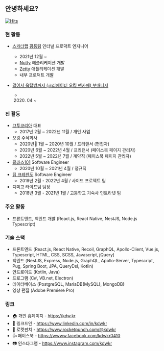 ## 안녕하세요?

[![Hits](https://hits.seeyoufarm.com/api/count/incr/badge.svg?url=https%3A%2F%2Fgithub.com%2Fkdwkr)](https://github.com/kdwkr)

### 현 활동

- [스캐터랩](https://scatterlab.co.kr) [핑퐁팀](https://team.luda.ai) 인터널 프로덕트 엔지니어
  - 2021년 12월 ~
  - [Nutty](https://nuttymessenger.com) 애플리케이션 개발
  - [Zetty](https://zetty.app) 애플리케이션 개발
  - 내부 프로덕트 개발

- [걸어서 옼탑방까지 (크리에이터 오킹 팬카페) 부매니저](https://cafe.naver.com/okingrooftop)
  - 2020. 04 ~ 

### 전 활동

- [끄투코리아](https://kkutu.co.kr) 대표
  - 2017년 2월 ~ 2022년 11월 / 개인 사업
- 오킹 주식회사
  - 2020년 1월 ~ 2020년 10월 / 프리랜서 (편집자)
  - 2020년 6월 ~ 2022년 4월 / 프리랜서 (페이스북 페이지 관리자)
  - 2022년 5월 ~ 2022년 7월 / 계약직 (페이스북 페이지 관리자)
- [클래스101](https://class101.net) Software Engineer
  - 2020년 10월 ~ 2021년 4월 / 정규직
- [팀 크레센도](https://team-crescendo.me) Software Engineer
  - 2019년 2월 - 2022년 4월 / 사이드 프로젝트 팀
- 디미고 라이프팀 팀장
  - 2018년 3월 - 2021년 1월 / 고등학교 기숙사 인트라넷 팀

### 주요 활동
- 프론트엔드, 백엔드 개발 (React.js, React Native, NestJS, Node.js Typescript)

### 기술 스택
- 프론트엔드 (React.js, React Native, Recoil, GraphQL, Apollo-Client, Vue.js, Typescript, HTML, CSS, SCSS, Javascript, jQuery)
- 백엔드 (NestJS, Express, Node.js, GraphQL, Apollo-Server, Typescript, Pug, Spring Boot, JPA, QueryDsl, Kotlin)
- 안드로이드 (Kotlin, Java)
- 프로그램 (C#, VB.net, Electron)
- 데이터베이스 (PostgreSQL, MariaDB(MySQL), MongoDB)
- 영상 편집 (Adobe Premiere Pro)

### 링크
- 🏠 개인 홈페이지 - https://kdw.kr
- 🔗 링크드인 - https://www.linkedin.com/in/kdwkr
- 🚀 로켓펀치 - https://www.rocketpunch.com/@kdwkr
- 👍 페이스북 - https://wwww.facebook.com/kdwkr0410
- 📷 인스타그램 - https://www.instagram.com/kdwkr
